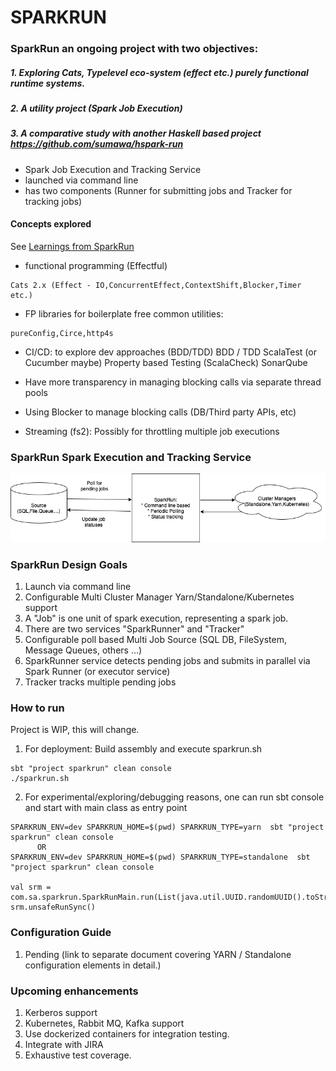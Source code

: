 # SPARKRUN

### SparkRun an ongoing project with two objectives: 
##### 1. Exploring Cats, Typelevel eco-system (effect etc.) purely functional runtime systems.
##### 2. A utility project (Spark Job Execution)
##### 3. A comparative study with another Haskell based project https://github.com/sumawa/hspark-run
  
* Spark Job Execution and Tracking Service
* launched via command line
* has two components (Runner for submitting jobs and Tracker for tracking jobs)

#### Concepts explored
See [Learnings from SparkRun](SPARKRUN_LEARN.md)

* functional programming (Effectful)
```
Cats 2.x (Effect - IO,ConcurrentEffect,ContextShift,Blocker,Timer etc.)
```
* FP libraries for boilerplate free common utilities:
```
pureConfig,Circe,http4s
```
* CI/CD: to explore dev approaches (BDD/TDD)
            BDD / TDD ScalaTest (or Cucumber maybe)
            Property based Testing (ScalaCheck)
            SonarQube

* Have more transparency in managing blocking calls via separate thread pools
* Using Blocker to manage blocking calls (DB/Third party APIs, etc)
* Streaming (fs2): Possibly for throttling multiple job executions
        
### SparkRun Spark Execution and Tracking Service

![alt text](sparkrun.png "SparkRun executor and Trakcing Service")

### SparkRun Design Goals

1. Launch via command line
2. Configurable Multi Cluster Manager Yarn/Standalone/Kubernetes support
3. A "Job" is one unit of spark execution, representing a spark job.
5. There are two services "SparkRunner" and "Tracker"
4. Configurable poll based Multi Job Source (SQL DB, FileSystem, Message Queues, others ...)
5. SparkRunner service detects pending jobs and submits in parallel via Spark Runner (or executor service)
7. Tracker tracks multiple pending jobs 

### How to run
Project is WIP, this will change.
1. For deployment: Build assembly and execute sparkrun.sh
```
sbt "project sparkrun" clean console
./sparkrun.sh
```
2. For experimental/exploring/debugging reasons, one can run sbt console and start with main class as entry point
```
SPARKRUN_ENV=dev SPARKRUN_HOME=$(pwd) SPARKRUN_TYPE=yarn  sbt "project sparkrun" clean console
      OR 
SPARKRUN_ENV=dev SPARKRUN_HOME=$(pwd) SPARKRUN_TYPE=standalone  sbt "project sparkrun" clean console

val srm = com.sa.sparkrun.SparkRunMain.run(List(java.util.UUID.randomUUID().toString))
srm.unsafeRunSync()
```

### Configuration Guide
1. Pending (link to separate document covering YARN / Standalone configuration elements in detail.)

### Upcoming enhancements

1. Kerberos support
2. Kubernetes, Rabbit MQ, Kafka support
3. Use dockerized containers for integration testing.
4. Integrate with JIRA
5. Exhaustive test coverage.



	
